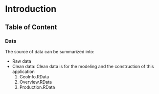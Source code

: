 Introduction
=======================

## Table of Content


### Data
The source of data can be summarized into:
* Raw data
* Clean data: Clean data is for the modeling and the construction of this application
    1. GeoInfo.RData
    2. Overview.RData
    3. Production.RData

